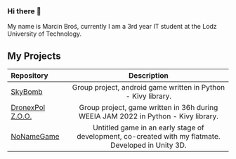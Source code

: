 ### Hi there 👋

My name is Marcin Broś, currently I am a 3rd year IT student at the Lodz University of Technology. 

## My Projects
|Repository&nbsp;&nbsp;&nbsp;&nbsp;&nbsp;&nbsp;&nbsp;&nbsp;|Description|
|:---|:---:|
|[SkyBomb](https://github.com/ARandomUserN/skybomb)|Group project, android game written in Python - Kivy library.|
|[DronexPol Z.O.O.](https://github.com/FruitEaters-Inc/EEIA_Jam_2022)|Group project, game written in 36h during WEEIA JAM 2022 in Python - Kivy library.|
|[NoNameGame](https://github.com/Veanden/NoNameGame)|Untitled game in an early stage of development, co-created with my flatmate. Developed in Unity 3D.|

<!--
**Veanden/Veanden** is a ✨ _special_ ✨ repository because its `README.md` (this file) appears on your GitHub profile.

Here are some ideas to get you started:

- 🔭 I’m currently working on ...
- 🌱 I’m currently learning ...
- 👯 I’m looking to collaborate on ...
- 🤔 I’m looking for help with ...
- 💬 Ask me about ...
- 📫 How to reach me: ...
- 😄 Pronouns: ...
- ⚡ Fun fact: ...
-->
